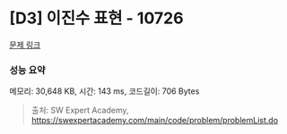 # [D3] 이진수 표현 - 10726 

[문제 링크](https://swexpertacademy.com/main/code/problem/problemDetail.do?contestProbId=AXRSXf_a9qsDFAXS) 

### 성능 요약

메모리: 30,648 KB, 시간: 143 ms, 코드길이: 706 Bytes



> 출처: SW Expert Academy, https://swexpertacademy.com/main/code/problem/problemList.do